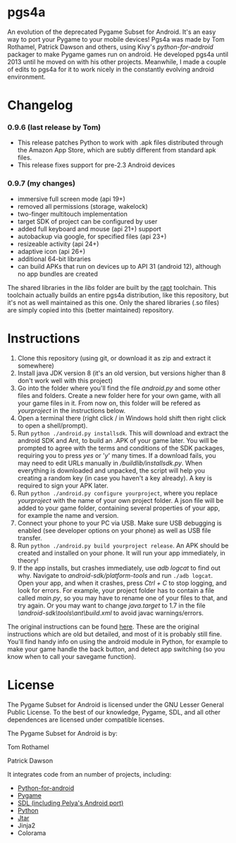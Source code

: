 # pgs4a
An evolution of the deprecated Pygame Subset for Android. It's an easy way to port your Pygame to your mobile devices!
Pgs4a was made by Tom Rothamel, Patrick Dawson and others, using Kivy's *python-for-android* packager to make Pygame games run on android.
He developed pgs4a until 2013 until he moved on with his other projects.
Meanwhile, I made a couple of edits to pgs4a for it to work nicely in the constantly evolving android environment.

# Changelog

### 0.9.6 (last release by Tom)
* This release patches Python to work with .apk files distributed through the Amazon App Store, which are subtly different from standard apk files.
* This release fixes support for pre-2.3 Android devices

### 0.9.7 (my changes)
* immersive full screen mode (api 19+)
* removed all permissions (storage, wakelock)
* two-finger multitouch implementation
* target SDK of project can be configured by user
* added full keyboard and mouse (api 21+) support
* autobackup via google, for specified files (api 23+)
* resizeable activity (api 24+)
* adaptive icon (api 26+)
* additional 64-bit libraries
* can build APKs that run on devices up to API 31 (android 12), although no app bundles are created

The shared libraries in the *libs* folder are built by the [rapt](https://github.com/startgridsrc/rapt) toolchain. This toolchain actually builds an entire pgs4a distribution, like this repository, but it's not as well maintained as this one. Only the shared libraries (.so files) are simply copied into this (better maintained) repository. 

# Instructions
1. Clone this repository (using git, or download it as zip and extract it somewhere)
1. Install java JDK version 8 (it's an old version, but versions higher than 8 don't work well with this project)
1. Go into the folder where you'll find the file *android.py* and some other files and folders. Create a new folder here for your own game, with all your game files in it. From now on, this folder will be refered as *yourproject* in the instructions below.
1. Open a terminal there (right click / in Windows hold shift then right click to open a shell/prompt).
1. Run `python ./android.py installsdk`. This will download and extract the android SDK and Ant, to build an .APK of your game later. You will be prompted to agree with the terms and conditions of the SDK packages, requiring you to press *yes* or '*y*' many times. If a download fails, you may need to edit URLs manually in */buildlib/installsdk.py*. When everything is downloaded and unpacked, the script will help you creating a random key (in case you haven't a key already). A key is required to sign your APK later.
1. Run `python ./android.py configure yourproject`, where you replace *yourproject* with the name of your own project folder. A json file will be added to your game folder, containing several properties of your app, for example the name and version.
1. Connect your phone to your PC via USB. Make sure USB debugging is enabled (see developer options on your phone) as well as USB file transfer.
1. Run `python ./android.py build yourproject release`. An APK should be created and installed on your phone. It will run your app immediately, in theory!
1. If the app installs, but crashes immediately, use *adb logcat* to find out why. Navigate to *android-sdk/platform-tools* and run `./adb logcat`. Open your app, and when it crashes, press *Ctrl + C* to stop logging, and look for errors. For example, your project folder has to contain a file called *main.py*, so you may have to rename one of your files to that, and try again. Or you may want to change *java.target* to 1.7 in the file *\android-sdk\tools\ant\build.xml* to avoid javac warnings/errors.

The original instructions can be found [here](https://github.com/startgridsrc/rapt/blob/master/doc/android-packaging.rst).
These are the original instructions which are old but detailed, and most of it is probably still fine. You'll find handy info on using the android module in Python, for example to make your game handle the back button, and detect app switching (so you know when to call your savegame function).

# License
The Pygame Subset for Android is licensed under the GNU Lesser General Public License. To the best of our knowledge, Pygame, SDL, and all other dependences are licensed under compatible licenses.

The Pygame Subset for Android is by:

Tom Rothamel

Patrick Dawson

It integrates code from an number of projects, including:

* [Python-for-android](https://github.com/kivy/python-for-android)
* [Pygame](https://www.pygame.org/news)
* [SDL (including Pelya's Android port)](https://github.com/pelya/commandergenius)
* [Python](https://www.python.org/)
* [Jtar](https://github.com/kamranzafar/jtar)
* Jinja2
* Colorama
